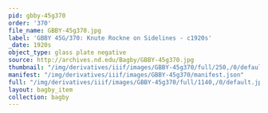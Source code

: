 ```yaml
---
pid: gbby-45g370
order: '370'
file_name: GBBY-45g370.jpg
label: 'GBBY 45G/370: Knute Rockne on Sidelines - c1920s'
_date: 1920s
object_type: glass plate negative
source: http://archives.nd.edu/Bagby/GBBY-45g370.jpg
thumbnail: "/img/derivatives/iiif/images/GBBY-45g370/full/250,/0/default.jpg"
manifest: "/img/derivatives/iiif/images/GBBY-45g370/manifest.json"
full: "/img/derivatives/iiif/images/GBBY-45g370/full/1140,/0/default.jpg"
layout: bagby_item
collection: bagby
---
```


